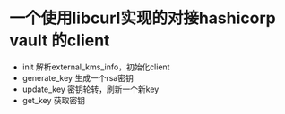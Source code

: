 # 一个使用libcurl实现的对接hashicorp vault 的client
- init 解析external_kms_info，初始化client
- generate_key 生成一个rsa密钥
- update_key 密钥轮转，刷新一个新key
- get_key 获取密钥